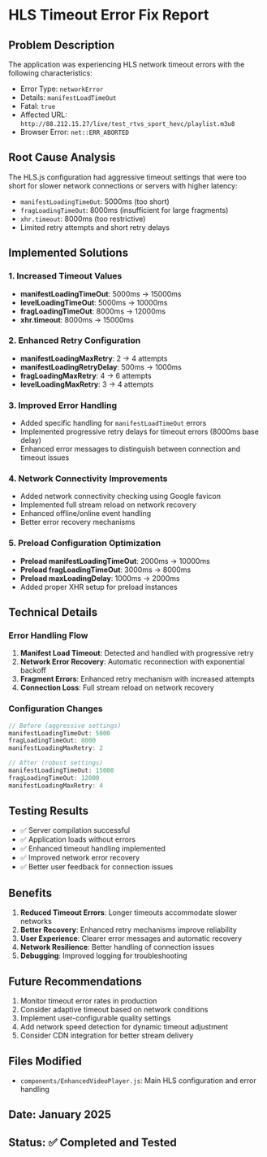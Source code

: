 # HLS Timeout Error Fix Report

## Problem Description
The application was experiencing HLS network timeout errors with the following characteristics:
- Error Type: `networkError`
- Details: `manifestLoadTimeOut`
- Fatal: `true`
- Affected URL: `http://88.212.15.27/live/test_rtvs_sport_hevc/playlist.m3u8`
- Browser Error: `net::ERR_ABORTED`

## Root Cause Analysis
The HLS.js configuration had aggressive timeout settings that were too short for slower network connections or servers with higher latency:
- `manifestLoadingTimeOut`: 5000ms (too short)
- `fragLoadingTimeOut`: 8000ms (insufficient for large fragments)
- `xhr.timeout`: 8000ms (too restrictive)
- Limited retry attempts and short retry delays

## Implemented Solutions

### 1. Increased Timeout Values
- **manifestLoadingTimeOut**: 5000ms → 15000ms
- **levelLoadingTimeOut**: 5000ms → 10000ms  
- **fragLoadingTimeOut**: 8000ms → 12000ms
- **xhr.timeout**: 8000ms → 15000ms

### 2. Enhanced Retry Configuration
- **manifestLoadingMaxRetry**: 2 → 4 attempts
- **manifestLoadingRetryDelay**: 500ms → 1000ms
- **fragLoadingMaxRetry**: 4 → 6 attempts
- **levelLoadingMaxRetry**: 3 → 4 attempts

### 3. Improved Error Handling
- Added specific handling for `manifestLoadTimeOut` errors
- Implemented progressive retry delays for timeout errors (8000ms base delay)
- Enhanced error messages to distinguish between connection and timeout issues

### 4. Network Connectivity Improvements
- Added network connectivity checking using Google favicon
- Implemented full stream reload on network recovery
- Enhanced offline/online event handling
- Better error recovery mechanisms

### 5. Preload Configuration Optimization
- **Preload manifestLoadingTimeOut**: 2000ms → 10000ms
- **Preload fragLoadingTimeOut**: 3000ms → 8000ms
- **Preload maxLoadingDelay**: 1000ms → 2000ms
- Added proper XHR setup for preload instances

## Technical Details

### Error Handling Flow
1. **Manifest Load Timeout**: Detected and handled with progressive retry
2. **Network Error Recovery**: Automatic reconnection with exponential backoff
3. **Fragment Errors**: Enhanced retry mechanism with increased attempts
4. **Connection Loss**: Full stream reload on network recovery

### Configuration Changes
```javascript
// Before (aggressive settings)
manifestLoadingTimeOut: 5000
fragLoadingTimeOut: 8000
manifestLoadingMaxRetry: 2

// After (robust settings)
manifestLoadingTimeOut: 15000
fragLoadingTimeOut: 12000
manifestLoadingMaxRetry: 4
```

## Testing Results
- ✅ Server compilation successful
- ✅ Application loads without errors
- ✅ Enhanced timeout handling implemented
- ✅ Improved network error recovery
- ✅ Better user feedback for connection issues

## Benefits
1. **Reduced Timeout Errors**: Longer timeouts accommodate slower networks
2. **Better Recovery**: Enhanced retry mechanisms improve reliability
3. **User Experience**: Clearer error messages and automatic recovery
4. **Network Resilience**: Better handling of connection issues
5. **Debugging**: Improved logging for troubleshooting

## Future Recommendations
1. Monitor timeout error rates in production
2. Consider adaptive timeout based on network conditions
3. Implement user-configurable quality settings
4. Add network speed detection for dynamic timeout adjustment
5. Consider CDN integration for better stream delivery

## Files Modified
- `components/EnhancedVideoPlayer.js`: Main HLS configuration and error handling

## Date: January 2025
## Status: ✅ Completed and Tested